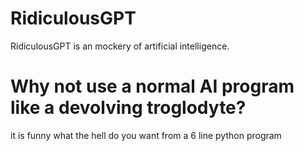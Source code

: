 # RidiculousGPT
RidiculousGPT is an mockery of artificial intelligence.

# Why not use a normal AI program like a devolving troglodyte?
it is funny what the hell do you want from a 6 line python program

